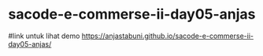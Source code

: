 # sacode-e-commerse-ii-day05-anjas
#link untuk lihat demo https://anjastabuni.github.io/sacode-e-commerse-ii-day05-anjas/
